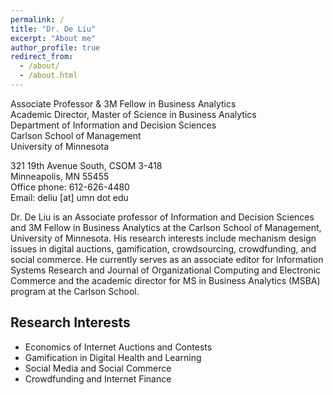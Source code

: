 ```yaml
---
permalink: /
title: "Dr. De Liu"
excerpt: "About me"
author_profile: true
redirect_from: 
  - /about/
  - /about.html
---
```





Associate Professor & 3M Fellow in Business Analytics  
Academic Director, Master of Science in Business Analytics  
Department of Information and Decision Sciences  
Carlson School of Management  
University of Minnesota

321 19th Avenue South, CSOM 3-418  
Minneapolis, MN 55455  
Office phone: 612-626-4480  
Email: deliu [at] umn dot edu  

Dr. De Liu is an Associate professor of Information and Decision Sciences and 3M Fellow in Business Analytics at the Carlson School of Management, University of Minnesota. His research interests include mechanism design issues in digital auctions, gamification, crowdsourcing, crowdfunding, and social commerce. He currently serves as an associate editor for Information Systems Research and Journal of Organizational Computing and Electronic Commerce and the academic director for MS in Business Analytics (MSBA) program at the Carlson School.

## Research Interests

- Economics of Internet Auctions and Contests
- Gamification in Digital Health and Learning
- Social Media and Social Commerce
- Crowdfunding and Internet Finance